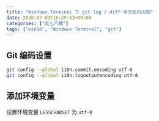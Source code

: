 ```yaml
---
title: "Windows Terminal 下 git log / diff 中文乱码问题"
date: 2020-07-09T16:25:53+08:00
categories: ["乱七八糟"]
tags: ["win10", "Windows Terminal", "git"]
---
```

## Git 编码设置

```bash
git config --global i18n.commit.encoding utf-8
git config --global i18n.logoutputencoding utf-8
```

## 添加环境变量

设置环境变量 `LESSCHARSET`  为 `utf-8`

